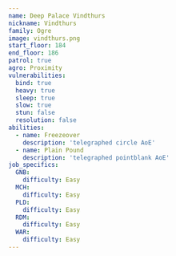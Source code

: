 ```yaml
---
name: Deep Palace Vindthurs
nickname: Vindthurs
family: Ogre
image: vindthurs.png
start_floor: 184
end_floor: 186
patrol: true
agro: Proximity
vulnerabilities:
  bind: true
  heavy: true
  sleep: true
  slow: true
  stun: false
  resolution: false
abilities:
  - name: Freezeover
    description: 'telegraphed circle AoE'
  - name: Plain Pound
    description: 'telegraphed pointblank AoE'
job_specifics:
  GNB:
    difficulty: Easy
  MCH:
    difficulty: Easy
  PLD:
    difficulty: Easy
  RDM:
    difficulty: Easy
  WAR:
    difficulty: Easy
---
```

